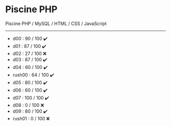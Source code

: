 # Piscine PHP

Piscine PHP / MySQL / HTML / CSS / JavaScript
____

- d00 : 90 / 100 	:heavy_check_mark:
- d01 : 87 / 100 	:heavy_check_mark:
- d02 : 27 / 100	:x:
- d03 : 87 / 100 	:heavy_check_mark:
- d04 : 60 / 100 	:heavy_check_mark:
- rush00 : 64 / 100	:heavy_check_mark:
- d05 : 80 / 100	:heavy_check_mark:
- d06 : 60 / 100	:heavy_check_mark:
- d07 : 100 / 100	:heavy_check_mark:
- d08 : 0 / 100		:x:
- d09 : 80 / 100	:heavy_check_mark:
- rush01 : 0 / 100	:x:
